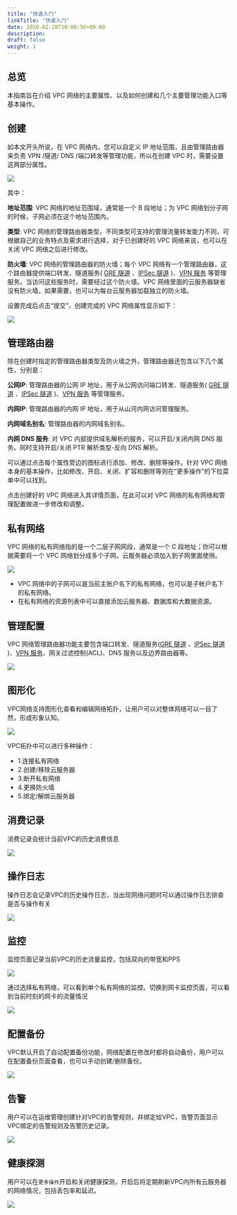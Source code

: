 ```yaml
---
title: "快速入门"
linkTitle: "快速入门"
date: 2020-02-28T10:08:56+09:00
description:
draft: false
weight: 1
---
```



## 总览

本指南旨在介绍 VPC 网络的主要属性、以及如何创建和几个主要管理功能入口等基本操作。

## 创建

如本文开头所说，在 VPC 网络内，您可以自定义 IP 地址范围，且由管理路由器来负责 VPN /隧道/ DNS /端口转发等管理功能，所以在创建 VPC 时，需要设置这两部分属性。

![](../_images/create_vpc.png)

其中：

**地址范围**: VPC 网络的地址范围域，通常是一个 B 段地址；为 VPC 网络划分子网的时候，子网必须在这个地址范围内。

**类型**: VPC 网络的管理路由器类型，不同类型可支持的管理流量转发能力不同，可根据自己的业务特点及需求进行选择，对于已创建好的 VPC 网络来说，也可以在关闭 VPC 网络之后进行修改。

**防火墙**: VPC 网络的管理路由器的防火墙；每个 VPC 网络有一个管理路由器，这个路由器提供端口转发、隧道服务( [GRE 隧道](../../manual/tunnel/gre) 、[IPSec 隧道](../../manual/tunnel/ipsec) )、[VPN 服务](../../manual/vpn) 等管理服务。当访问这些服务时，需要经过这个防火墙。VPC 网络里面的云服务器缺省没有防火墙，如果需要，也可以为每台云服务器加载独立的防火墙。

设置完成后点击“提交”，创建完成的 VPC 网络属性显示如下：

![](../_images/vpc_list.png)

## 管理路由器

除在创建时指定的管理路由器类型及防火墙之外，管理路由器还包含以下几个属性，分别是：

**公网IP**: 管理路由器的公网 IP 地址，用于从公网访问端口转发、隧道服务( [GRE 隧道](../../manual/tunnel/gre) 、[IPSec 隧道](../../manual/tunnel/ipsec) )、[VPN 服务](../../manual/vpn) 等管理服务。

**内网IP**: 管理路由器的内网 IP 地址，用于从山河内网访问管理服务。

**内网域名别名**: 管理路由器的内网域名别名。

**内网 DNS 服务**: 对 VPC 内部提供域名解析的服务，可以开启/关闭内网 DNS 服务。同时支持开启/关闭 PTR 解析类型-反向 DNS 解析。

可以通过点击每个属性旁边的图标进行添加、修改、删除等操作。针对 VPC 网络本身的基本操作，比如修改、开启、关闭、扩容和删除等则在“更多操作”的下拉菜单中可以找到。


点击创建好的 VPC 网络进入其详情页面，在此可以对 VPC 网络的私有网络和管理配置做进一步修改和调整。

## 私有网络


VPC 网络的私有网络指的是一个二层子网网段，通常是一个 C 段地址；你可以根据需要将一个 VPC 网络划分成多个子网，云服务器必须加入到子网里面使用。

![](../_images/vpc_vxnets.png)

*   VPC 网络中的子网可以是当前主账户名下的私有网络，也可以是子帐户名下的私有网络。
*   在私有网络的资源列表中可以直接添加云服务器、数据库和大数据资源。


## 管理配置

VPC 网络管理路由器功能主要包含端口转发、隧道服务([GRE 隧道](../../manual/tunnel/gre) 、[IPSec 隧道](../../manual/tunnel/ipsec) )、[VPN 服务](../../manual/vpn)、网关过滤控制(ACL)、DNS 服务以及边界路由器等。

![](../_images/vpc_settings.png)

## 图形化

VPC网络支持图形化查看和编辑网络拓扑，让用户可以对整体网络可以一目了然，形成形象认知。

![](../_images/vpc_topo.png)

VPC拓扑中可以进行多种操作：
*  1.连接私有网络
*  2.创建/移除云服务器
*  3.断开私有网络
*  4.更换防火墙
*  5.绑定/解绑云服务器

## 消费记录

消费记录会统计当前VPC的历史消费信息

![](../_images/vpc_charge.png)


## 操作日志

操作日志会记录VPC的历史操作日志，当出现网络问题时可以通过操作日志排查是否与操作有关

![](../_images/vpc_log.png)


## 监控

监控页面记录当前VPC的历史流量监控，包括双向的带宽和PPS

![](../_images/vpc_monitor.png)

通过选择私有网络，可以看到单个私有网络的监控。切换到网卡监控页面，可以看到当前时刻的网卡的流量情况

![](../_images/vpc_monitor2.png)


## 配置备份

VPC默认开启了自动配置备份功能，网络配置在修改时都将自动备份，用户可以在配置备份页面查看，也可以手动创建/删除备份。

![](../_images/vpc_config_backup.png)


## 告警

用户可以在运维管理创建针对VPC的告警规则，并绑定给VPC，告警页面显示VPC绑定的告警规则及告警历史记录。

![](../_images/vpc_alarm.png)


## 健康探测

用户可以在`更多操作`开启和关闭健康探测，开启后将定期刷新VPC内所有云服务器的网络情况，包括丢包率和延迟。

![](../_images/vpc_healthcheck.png)

